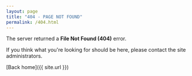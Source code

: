 ```yaml
---
layout: page
title: "404 - PAGE NOT FOUND"
permalink: /404.html
---
```


The server returned a **File Not Found (404)** error.

If you think what you're looking for should be here, please contact the site administrators.

[Back home]({{ site.url }})
